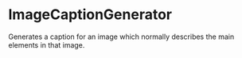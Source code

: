 # ImageCaptionGenerator
Generates a caption for an image which normally describes the main elements in that image.
